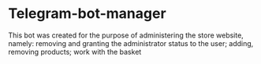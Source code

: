 # Telegram-bot-manager
This bot was created for the purpose of administering the store website, namely: removing and granting the administrator status to the user;  adding, removing products; work with the basket

